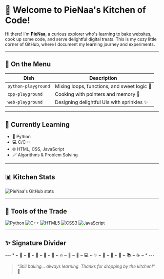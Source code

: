 # 🥧 Welcome to PieNaa's Kitchen of Code!

Hi there! I'm **PieNaa**, a curious explorer who's learning to bake websites, cook up some code, and serve delightful digital treats. This is my cozy little corner of GitHub, where I document my learning journey and experiments.

---

## 🧁 On the Menu

| Dish             | Description                                 |
|------------------|---------------------------------------------|
| `python-playground` | Mixing loops, functions, and sweet logic 🍯 |
| `cpp-playground`    | Cooking with pointers and memory 🧂         |
| `web-playground`    | Designing delightful UIs with sprinkles ✨   |

---

## 🧠 Currently Learning
- 🐍 Python
- 💻 C/C++
- 🌐 HTML, CSS, JavaScript
- 🪄 Algorithms & Problem Solving

---

## 📊 Kitchen Stats

![PieNaa's GitHub stats](https://github-readme-stats.vercel.app/api?username=PieNaa&show_icons=true&theme=cupcake)

---

## 🔪 Tools of the Trade

![Python](https://img.shields.io/badge/Python-FFD43B?style=for-the-badge&logo=python&logoColor=blue)
![C++](https://img.shields.io/badge/C++-00599C?style=for-the-badge&logo=c%2B%2B&logoColor=white)
![HTML5](https://img.shields.io/badge/HTML5-E34F26?style=for-the-badge&logo=html5&logoColor=white)
![CSS3](https://img.shields.io/badge/CSS3-1572B6?style=for-the-badge&logo=css3&logoColor=white)
![JavaScript](https://img.shields.io/badge/JavaScript-F7DF1E?style=for-the-badge&logo=javascript&logoColor=black)

---

## ✨ Signature Divider

--- * ~ 🥚 ~ 🍚 ~ 🧈 ~ 🍰 ~ 🔪 ~ 🔥 ~ 🥄 ~ 🥧 ~ 💻 ~ ✨ ~ 🍳 ~ 🧠 ~ 🔧 ~ 📚 ~ ☕ ~ * ---

> *“Still baking... always learning. Thanks for dropping by the kitchen!”* 🍴
